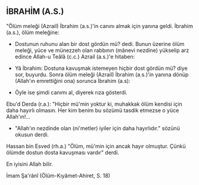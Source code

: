 ## İBRAHİM (A.S.)

"Ölüm meleği (Azrail) İbrahim (a.s.)'in canını al­mak için yanına geldi. İbrahim (a.s.), ölüm mele­ğine:

- Dostunun ruhunu alan bir dost gördün mü? dedi. Bunun üzerine ölüm meleği, yüce ve mü­nezzeh olan rabbının (mânevi nezdine) yükselip arz edince Allah-u Teâlâ (c.c.) Azrail (a.s.)'e hita­ben:

- Yâ İbrahim: Dostuna kavuşmak istemeyen hiçbir dost gördün mü? diye sor, buyurdu. Sonra ölüm meleği (Azrail) İbrahim (a.s.)'in yanına dö­nüp (Allah'ın emrettiğini ona) sorunca İbrahim (a.s):

- Öyle ise şimdi canımı al, diyerek rıza göster­di.

Ebu'd Derda (r.a.): "Hiçbir mü'min yoktur ki, muhakkak ölüm kendisi için daha hayırlı olma­sın. Her kim benim bu sözümü tasdik etmezse o yüce Allah'ın!...

- "Allah'ın nezdinde olan (ni'metler) iyiler için daha hayırlıdır." sözünü okusun derdi.

Hassan bin Esved (rh.a.) "Ölüm, mü'min için ancak hayır olmuştur. Çünkü ölümde dostun dosta kavuşması vardır" derdi.

En iyisini Allah bilir.

İmam Şa'rânî (Ölüm-Kıyâmet-Ahiret, S. 18)

